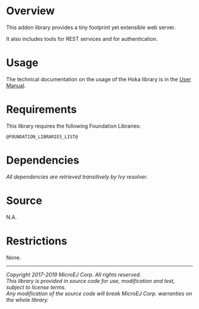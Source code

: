# Overview

This addon library provides a tiny footprint yet extensible web server.

It also includes tools for REST services and for authentication.

# Usage

The technical documentation on the usage of the Hoka library is in the [User Manual](Hoka-user-manual.rst).

# Requirements

This library requires the following Foundation Libraries:

    @FOUNDATION_LIBRARIES_LIST@

# Dependencies

*All dependencies are retrieved transitively by Ivy resolver*.

# Source

N.A.

# Restrictions

None.

---  
_Copyright 2017-2019 MicroEJ Corp. All rights reserved._  
_This library is provided in source code for use, modification and test, subject to license terms._  
_Any modification of the source code will break MicroEJ Corp. warranties on the whole library._  
